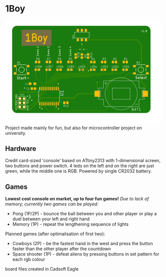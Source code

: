 # 1Boy
![Board top view](1Boy_print.png)
Project made mainly for fun, but also for microcontroller project on university.
## Hardware
Credit card-sized 'console' based on ATtiny2313 with 1-dimensional screen, two buttons and power switch. 4 leds on the left and on the right are just green, while the middle one is RGB.
Powered by single CR2032 battery.

## Games
**Lowest cost console on market, up to four fun games!**
*Due to lack of memory, currently two games can be played:*

- Pong (1P/2P) - bounce the ball between you and other player or play a duel between your left and right hand
- Memory (1P) - repeat the lengthening sequence of lights

Planned games (after optimalisation of first two):

- Cowboys (2P) - be the fastest hand in the west and press the button faster than the other player after the countdown
- Space shooter (1P) - defeat aliens by pressing buttons in set pattern for each rgb colour


board files created in Cadsoft Eagle
